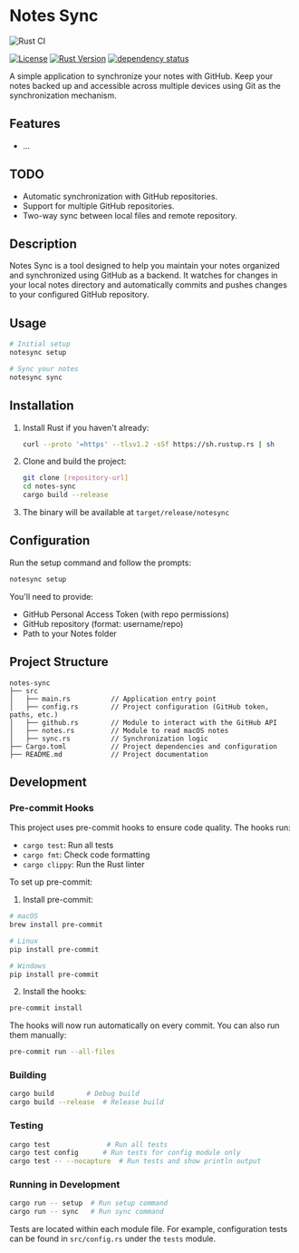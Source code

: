 # Notes Sync

![Rust CI](https://github.com/carpe-diem/notes-sync/actions/workflows/rust.yml/badge.svg)
<!-- [![Crates.io](https://img.shields.io/crates/v/notesync.svg)](https://crates.io/crates/notesync) -->
<!-- [![Documentation](https://docs.rs/notesync/badge.svg)](https://docs.rs/notesync) -->
[![License](https://img.shields.io/badge/license-GPL--3.0-blue.svg)](LICENSE)
[![Rust Version](https://img.shields.io/badge/rust-1.70%2B-orange.svg)](https://www.rust-lang.org)
[![dependency status](https://deps.rs/repo/github/carpe-diem/notes-sync/status.svg)](https://deps.rs/repo/github/carpe-diem/notes-sync)
<!-- [![codecov](https://codecov.io/gh/carpe-diem/notes-sync/branch/main/graph/badge.svg)](https://codecov.io/gh/carpe-diem/notes-sync) -->

A simple application to synchronize your notes with GitHub. Keep your notes backed up and accessible across multiple devices using Git as the synchronization mechanism.

## Features
- ...

## TODO
- Automatic synchronization with GitHub repositories.
- Support for multiple GitHub repositories.
- Two-way sync between local files and remote repository.

## Description

Notes Sync is a tool designed to help you maintain your notes organized and synchronized using GitHub as a backend. It watches for changes in your local notes directory and automatically commits and pushes changes to your configured GitHub repository.

## Usage
```bash
# Initial setup
notesync setup

# Sync your notes
notesync sync
```

## Installation
1. Install Rust if you haven't already:
   ```bash
   curl --proto '=https' --tlsv1.2 -sSf https://sh.rustup.rs | sh
   ```

2. Clone and build the project:
   ```bash
   git clone [repository-url]
   cd notes-sync
   cargo build --release
   ```

3. The binary will be available at `target/release/notesync`

## Configuration
Run the setup command and follow the prompts:
```bash
notesync setup
```

You'll need to provide:
- GitHub Personal Access Token (with repo permissions)
- GitHub repository (format: username/repo)
- Path to your Notes folder

## Project Structure

```
notes-sync
├── src
│   ├── main.rs          // Application entry point
│   ├── config.rs        // Project configuration (GitHub token, paths, etc.)
│   ├── github.rs        // Module to interact with the GitHub API
│   ├── notes.rs         // Module to read macOS notes
│   ├── sync.rs          // Synchronization logic
├── Cargo.toml           // Project dependencies and configuration
├── README.md            // Project documentation
```

## Development

### Pre-commit Hooks
This project uses pre-commit hooks to ensure code quality. The hooks run:
- `cargo test`: Run all tests
- `cargo fmt`: Check code formatting
- `cargo clippy`: Run the Rust linter

To set up pre-commit:

1. Install pre-commit:
```bash
# macOS
brew install pre-commit

# Linux
pip install pre-commit

# Windows
pip install pre-commit
```

2. Install the hooks:
```bash
pre-commit install
```

The hooks will now run automatically on every commit. You can also run them manually:
```bash
pre-commit run --all-files
```

### Building
```bash
cargo build        # Debug build
cargo build --release  # Release build
```

### Testing
```bash
cargo test              # Run all tests
cargo test config      # Run tests for config module only
cargo test -- --nocapture  # Run tests and show println output
```

### Running in Development
```bash
cargo run -- setup  # Run setup command
cargo run -- sync   # Run sync command
```

Tests are located within each module file. For example, configuration tests can be found in `src/config.rs` under the `tests` module.